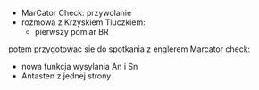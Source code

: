 - MarCator Check: przywolanie
- rozmowa z Krzyskiem Tluczkiem:
	- pierwszy pomiar BR


potem przygotowac sie do spotkania z englerem
Marcator check:
- nowa funkcja wysylania An i Sn
- Antasten z jednej strony
